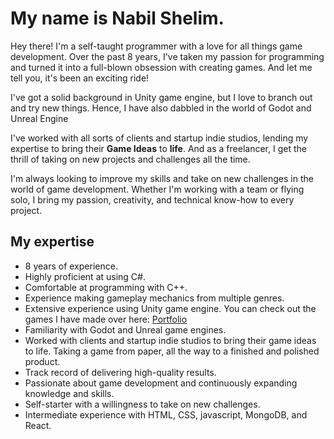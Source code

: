# My name is Nabil Shelim.
Hey there! I'm a self-taught programmer with a love for all things game development. Over the past 8 years, I've taken my passion for programming and turned it into a full-blown obsession with creating games. And let me tell you, it's been an exciting ride!

I've got a solid background in Unity game engine, but I love to branch out and try new things. Hence, I have also dabbled in the world of Godot and Unreal Engine

I've worked with all sorts of clients and startup indie studios, lending my expertise to bring their **Game Ideas** to **life**. And as a freelancer, I get the thrill of taking on new projects and challenges all the time.

I'm always looking to improve my skills and take on new challenges in the world of game development. Whether I'm working with a team or flying solo, I bring my passion, creativity, and technical know-how to every project.

## My expertise
- 8 years of experience.
- Highly proficient at using C#.
- Comfortable at programming with C++.
- Experience making gameplay mechanics from multiple genres.
- Extensive experience using Unity game engine. You can check out the games I have made over here: <a href="https://www.nabilshelim.com/#/portfolio" target="_blank">Portfolio</a>
- Familiarity with Godot and Unreal game engines.
- Worked with clients and startup indie studios to bring their game ideas to life. Taking a game from paper, all the way to a finished and polished product.
- Track record of delivering high-quality results.
- Passionate about game development and continuously expanding knowledge and skills.
- Self-starter with a willingness to take on new challenges.
- Intermediate experience with HTML, CSS, javascript, MongoDB, and React.

